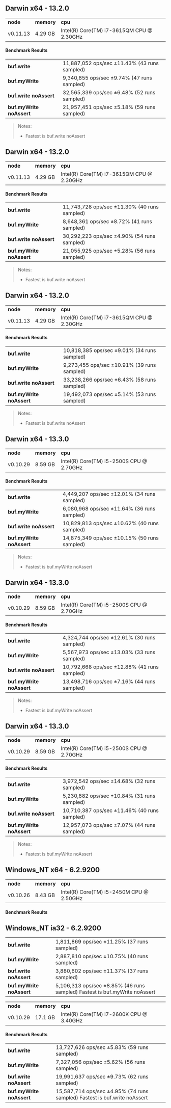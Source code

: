 Darwin x64 - 13.2.0
-----

<table><tr><td><b>node</b></td><td><b>memory</b></td><td><b>cpu</b></td></tr><tr><td>v0.11.13</td><td>4.29 GB</td><td>Intel(R) Core(TM) i7-3615QM CPU @ 2.30GHz</td></tr></table>

#### Benchmark Results ####

<table><tr><td><b>buf.write</b></td><td>11,887,052 ops/sec ±11.43% (43 runs sampled)
</td></tr><tr><td><b>buf.myWrite</b></td><td>9,340,855 ops/sec ±9.74% (47 runs sampled)
</td></tr><tr><td><b>buf.write noAssert</b></td><td>32,565,339 ops/sec ±6.48% (52 runs sampled)
</td></tr><tr><td><b>buf.myWrite noAssert</b></td><td>21,957,451 ops/sec ±5.18% (59 runs sampled)
</td></tr></table>

> Notes:
> - Fastest is buf.write noAssert


Darwin x64 - 13.2.0
-----

<table><tr><td><b>node</b></td><td><b>memory</b></td><td><b>cpu</b></td></tr><tr><td>v0.11.13</td><td>4.29 GB</td><td>Intel(R) Core(TM) i7-3615QM CPU @ 2.30GHz</td></tr></table>

#### Benchmark Results ####

<table><tr><td><b>buf.write</b></td><td>11,743,728 ops/sec ±11.30% (40 runs sampled)
</td></tr><tr><td><b>buf.myWrite</b></td><td>8,648,361 ops/sec ±8.72% (41 runs sampled)
</td></tr><tr><td><b>buf.write noAssert</b></td><td>30,292,223 ops/sec ±4.90% (54 runs sampled)
</td></tr><tr><td><b>buf.myWrite noAssert</b></td><td>21,055,925 ops/sec ±5.28% (56 runs sampled)
</td></tr></table>

> Notes:
> - Fastest is buf.write noAssert


Darwin x64 - 13.2.0
-----

<table><tr><td><b>node</b></td><td><b>memory</b></td><td><b>cpu</b></td></tr><tr><td>v0.11.13</td><td>4.29 GB</td><td>Intel(R) Core(TM) i7-3615QM CPU @ 2.30GHz</td></tr></table>

#### Benchmark Results ####

<table><tr><td><b>buf.write</b></td><td>10,818,385 ops/sec ±9.01% (34 runs sampled)
</td></tr><tr><td><b>buf.myWrite</b></td><td>9,273,455 ops/sec ±10.91% (39 runs sampled)
</td></tr><tr><td><b>buf.write noAssert</b></td><td>33,238,266 ops/sec ±6.43% (58 runs sampled)
</td></tr><tr><td><b>buf.myWrite noAssert</b></td><td>19,492,073 ops/sec ±5.14% (53 runs sampled)
</td></tr></table>

> Notes:
> - Fastest is buf.write noAssert


Darwin x64 - 13.3.0
-----

<table><tr><td><b>node</b></td><td><b>memory</b></td><td><b>cpu</b></td></tr><tr><td>v0.10.29</td><td>8.59 GB</td><td>Intel(R) Core(TM) i5-2500S CPU @ 2.70GHz</td></tr></table>

#### Benchmark Results ####

<table><tr><td><b>buf.write</b></td><td>4,449,207 ops/sec ±12.01% (34 runs sampled)
</td></tr><tr><td><b>buf.myWrite</b></td><td>6,080,968 ops/sec ±11.64% (36 runs sampled)
</td></tr><tr><td><b>buf.write noAssert</b></td><td>10,829,813 ops/sec ±10.62% (40 runs sampled)
</td></tr><tr><td><b>buf.myWrite noAssert</b></td><td>14,875,349 ops/sec ±10.15% (50 runs sampled)
</td></tr></table>

> Notes:
> - Fastest is buf.myWrite noAssert


Darwin x64 - 13.3.0
-----

<table><tr><td><b>node</b></td><td><b>memory</b></td><td><b>cpu</b></td></tr><tr><td>v0.10.29</td><td>8.59 GB</td><td>Intel(R) Core(TM) i5-2500S CPU @ 2.70GHz</td></tr></table>

#### Benchmark Results ####

<table><tr><td><b>buf.write</b></td><td>4,324,744 ops/sec ±12.61% (30 runs sampled)
</td></tr><tr><td><b>buf.myWrite</b></td><td>5,567,973 ops/sec ±13.03% (33 runs sampled)
</td></tr><tr><td><b>buf.write noAssert</b></td><td>10,792,668 ops/sec ±12.88% (41 runs sampled)
</td></tr><tr><td><b>buf.myWrite noAssert</b></td><td>13,498,716 ops/sec ±7.16% (44 runs sampled)
</td></tr></table>

> Notes:
> - Fastest is buf.myWrite noAssert


Darwin x64 - 13.3.0
-----

<table><tr><td><b>node</b></td><td><b>memory</b></td><td><b>cpu</b></td></tr><tr><td>v0.10.29</td><td>8.59 GB</td><td>Intel(R) Core(TM) i5-2500S CPU @ 2.70GHz</td></tr></table>

#### Benchmark Results ####

<table><tr><td><b>buf.write</b></td><td>3,972,542 ops/sec ±14.68% (32 runs sampled)
</td></tr><tr><td><b>buf.myWrite</b></td><td>5,230,882 ops/sec ±10.84% (31 runs sampled)
</td></tr><tr><td><b>buf.write noAssert</b></td><td>10,710,387 ops/sec ±11.46% (40 runs sampled)
</td></tr><tr><td><b>buf.myWrite noAssert</b></td><td>12,957,073 ops/sec ±7.07% (44 runs sampled)
</td></tr></table>

> Notes:
> - Fastest is buf.myWrite noAssert


Windows_NT x64 - 6.2.9200
-----

<table><tr><td><b>node</b></td><td><b>memory</b></td><td><b>cpu</b></td></tr><tr><td>v0.10.26</td><td>8.43 GB</td><td>Intel(R) Core(TM) i5-2450M CPU @ 2.50GHz</td></tr></table>

#### Benchmark Results ####

<table><tr><td><b>buf.write</b></td><td>1,811,869 ops/sec ±11.25% (37 runs sampled)
</td></tr><tr><td><b>buf.myWrite</b></td><td>2,887,810 ops/sec ±10.75% (40 runs sampled)
</td></tr><tr><td><b>buf.write noAssert</b></td><td>3,880,602 ops/sec ±11.37% (37 runs sampled)
</td></tr><tr><td><b>buf.myWrite noAssert</b></td><td>5,106,313 ops/sec ±8.85% (46 runs sampled)
Fastest is buf.myWrite noAssert
</td></tr>

Windows_NT ia32 - 6.2.9200
-----

<table><tr><td><b>node</b></td><td><b>memory</b></td><td><b>cpu</b></td></tr><tr><td>v0.10.29</td><td>17.1 GB</td><td>Intel(R) Core(TM) i7-2600K CPU @ 3.40GHz</td></tr></table>

#### Benchmark Results ####

<table><tr><td><b>buf.write</b></td><td>13,727,626 ops/sec ±5.83% (59 runs sampled)
</td></tr><tr><td><b>buf.myWrite</b></td><td>7,327,056 ops/sec ±5.62% (56 runs sampled)
</td></tr><tr><td><b>buf.write noAssert</b></td><td>19,991,637 ops/sec ±9.73% (62 runs sampled)
</td></tr><tr><td><b>buf.myWrite noAssert</b></td><td>15,587,714 ops/sec ±4.95% (74 runs sampled)
Fastest is buf.write noAssert
</td></tr>

